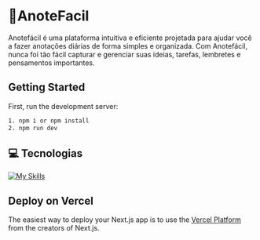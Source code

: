 # 🔎AnoteFacil
Anotefácil é uma plataforma intuitiva e eficiente projetada para ajudar você a fazer anotações diárias de forma simples e organizada. Com Anotefácil, nunca foi tão fácil capturar e gerenciar suas ideias, tarefas, lembretes e pensamentos importantes.
## Getting Started

First, run the development server:

```bash
1. npm i or npm install
2. npm run dev
```
## 💻 Tecnologias
[![My Skills](https://skills.thijs.gg/icons?i=js,html,css,nextjs,nodejs,mongodb,tailwind,postman,discord,figma&theme=light)](https://skills.thijs.gg)


## Deploy on Vercel

The easiest way to deploy your Next.js app is to use the [Vercel Platform](https://vercel.com/new?utm_medium=default-template&filter=next.js&utm_source=create-next-app&utm_campaign=create-next-app-readme) from the creators of Next.js.

